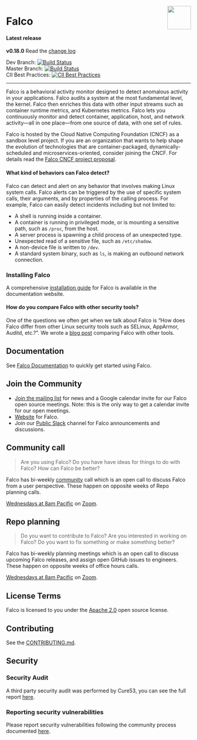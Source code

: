 <p><img align="right" src="https://github.com/falcosecurity/falco-website/raw/master/themes/falco-fresh/static/images/favicon.png" width="64px"/></p>
<p></p>

# Falco

#### Latest release

**v0.18.0**
Read the [change log](https://github.com/falcosecurity/falco/blob/dev/CHANGELOG.md)

Dev Branch: [![Build Status](https://travis-ci.com/falcosecurity/falco.svg?branch=dev)](https://travis-ci.com/falcosecurity/falco)<br />
Master Branch: [![Build Status](https://travis-ci.com/falcosecurity/falco.svg?branch=master)](https://travis-ci.com/falcosecurity/falco)<br />
CII Best Practices: [![CII Best Practices](https://bestpractices.coreinfrastructure.org/projects/2317/badge)](https://bestpractices.coreinfrastructure.org/projects/2317)

---

Falco is a behavioral activity monitor designed to detect anomalous activity in your applications. Falco audits a system at the most fundamental level, the kernel. Falco then enriches this data with other input streams such as container runtime metrics, and Kubernetes metrics. Falco lets you continuously monitor and detect container, application, host, and network activity—all in one place—from one source of data, with one set of rules.

Falco is hosted by the Cloud Native Computing Foundation (CNCF) as a sandbox level project. If you are an organization that wants to help shape the evolution of technologies that are container-packaged, dynamically-scheduled and microservices-oriented, consider joining the CNCF. For details read the [Falco CNCF project proposal](https://github.com/cncf/toc/tree/master/proposals/falco.adoc).

#### What kind of behaviors can Falco detect?

Falco can detect and alert on any behavior that involves making Linux system calls. Falco alerts can be triggered by the use of specific system calls, their arguments, and by properties of the calling process. For example, Falco can easily detect incidents including but not limited to:

- A shell is running inside a container.
- A container is running in privileged mode, or is mounting a sensitive path, such as `/proc`, from the host.
- A server process is spawning a child process of an unexpected type.
- Unexpected read of a sensitive file, such as `/etc/shadow`.
- A non-device file is written to `/dev`.
- A standard system binary, such as `ls`, is making an outbound network connection.


### Installing Falco

A comprehensive [installation guide](https://falco.org/docs/installation/) for Falco is available in the documentation website.

#### How do you compare Falco with other security tools?

One of the questions we often get when we talk about Falco is “How does Falco differ from other Linux security tools such as SELinux, AppArmor, Auditd, etc.?”. We wrote a [blog post](https://sysdig.com/blog/selinux-seccomp-falco-technical-discussion/) comparing Falco with other tools.


Documentation
---

See [Falco Documentation](https://falco.org/docs/) to quickly get started using Falco.

Join the Community
---

* [Join the mailing list](https://lists.cncf.io/g/cncf-falco-dev/) for news and a Google calendar invite for our Falco open source meetings. Note: this is the only way to get a calendar invite for our open meetings.
* [Website](https://falco.org) for Falco.
* Join our [Public Slack](https://slack.sysdig.com) channel for Falco announcements and discussions.

Community call
---

> Are you using Falco? Do you have have ideas for things to do with Falco? How can Falco be better?

Falco has bi-weekly [community](https://github.com/falcosecurity/community) call which is an open call to discuss Falco from a user perspective. These happen on opposite weeks of Repo planning calls.

[Wednesdays at 8am Pacific](https://lists.cncf.io/g/cncf-falco-dev/calendar) on [Zoom](https://sysdig.zoom.us/j/213235330).

Repo planning
---

> Do you want to contribute to Falco? Are you interested in working on Falco? Do you want to fix something or make something better?

Falco has bi-weekly planning meetings which is an open call to discuss upcoming Falco releases, and assign open GitHub issues to engineers. These happen on opposite weeks of office hours calls.

[Wednesdays at 8am Pacific](https://lists.cncf.io/g/cncf-falco-dev/calendar) on [Zoom](https://sysdig.zoom.us/j/213235330).

License Terms
---

Falco is licensed to you under the [Apache 2.0](./COPYING) open source license.

Contributing
---

See the [CONTRIBUTING.md](./CONTRIBUTING.md).

Security
---

### Security Audit

A third party security audit was performed by Cure53, you can see the full report [here](./audits/SECURITY_AUDIT_2019_07.pdf).

### Reporting security vulnerabilities
Please report security vulnerabilities following the community process documented [here](https://github.com/falcosecurity/.github/blob/master/SECURITY.md).
